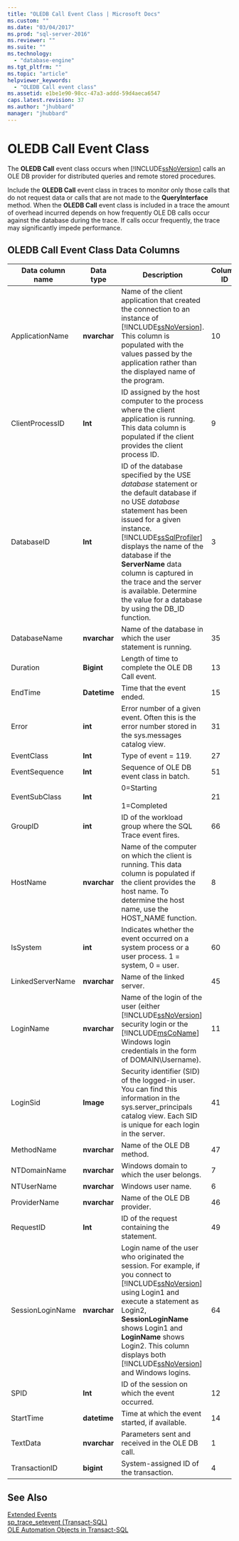 ```yaml
---
title: "OLEDB Call Event Class | Microsoft Docs"
ms.custom: ""
ms.date: "03/04/2017"
ms.prod: "sql-server-2016"
ms.reviewer: ""
ms.suite: ""
ms.technology: 
  - "database-engine"
ms.tgt_pltfrm: ""
ms.topic: "article"
helpviewer_keywords: 
  - "OLEDB Call event class"
ms.assetid: e1be1e90-98cc-47a3-addd-59d4aeca6547
caps.latest.revision: 37
ms.author: "jhubbard"
manager: "jhubbard"
---
```

# OLEDB Call Event Class
  The **OLEDB Call** event class occurs when [!INCLUDE[ssNoVersion](../../advanced-analytics/r-services/includes/ssnoversion-md.md)] calls an OLE DB provider for distributed queries and remote stored procedures.  
  
 Include the **OLEDB Call** event class in traces to monitor only those calls that do not request data or calls that are not made to the **QueryInterface** method. When the **OLEDB Call** event class is included in a trace the amount of overhead incurred depends on how frequently OLE DB calls occur against the database during the trace. If calls occur frequently, the trace may significantly impede performance.  
  
## OLEDB Call Event Class Data Columns  
  
|Data column name|Data type|Description|Column ID|Filterable|  
|----------------------|---------------|-----------------|---------------|----------------|  
|ApplicationName|**nvarchar**|Name of the client application that created the connection to an instance of [!INCLUDE[ssNoVersion](../../advanced-analytics/r-services/includes/ssnoversion-md.md)]. This column is populated with the values passed by the application rather than the displayed name of the program.|10|Yes|  
|ClientProcessID|**Int**|ID assigned by the host computer to the process where the client application is running. This data column is populated if the client provides the client process ID.|9|Yes|  
|DatabaseID|**Int**|ID of the database specified by the USE *database* statement or the default database if no USE *database* statement has been issued for a given instance. [!INCLUDE[ssSqlProfiler](../../analysis-services/data-mining/includes/sssqlprofiler-md.md)] displays the name of the database if the **ServerName** data column is captured in the trace and the server is available. Determine the value for a database by using the DB_ID function.|3|Yes|  
|DatabaseName|**nvarchar**|Name of the database in which the user statement is running.|35|Yes|  
|Duration|**Bigint**|Length of time to complete the OLE DB Call event.|13|No|  
|EndTime|**Datetime**|Time that the event ended.|15|Yes|  
|Error|**int**|Error number of a given event. Often this is the error number stored in the sys.messages catalog view.|31|Yes|  
|EventClass|**Int**|Type of event = 119.|27|No|  
|EventSequence|**Int**|Sequence of OLE DB event class in batch.|51|No|  
|EventSubClass|**Int**|0=Starting<br /><br /> 1=Completed|21|No|  
|GroupID|**int**|ID of the workload group where the SQL Trace event fires.|66|Yes|  
|HostName|**nvarchar**|Name of the computer on which the client is running. This data column is populated if the client provides the host name. To determine the host name, use the HOST_NAME function.|8|Yes|  
|IsSystem|**int**|Indicates whether the event occurred on a system process or a user process. 1 = system, 0 = user.|60|Yes|  
|LinkedServerName|**nvarchar**|Name of the linked server.|45|Yes|  
|LoginName|**nvarchar**|Name of the login of the user (either [!INCLUDE[ssNoVersion](../../advanced-analytics/r-services/includes/ssnoversion-md.md)] security login or the [!INCLUDE[msCoName](../../advanced-analytics/r-services/tutorials/includes/msconame-md.md)] Windows login credentials in the form of DOMAIN\Username).|11|Yes|  
|LoginSid|**Image**|Security identifier (SID) of the logged-in user. You can find this information in the sys.server_principals catalog view. Each SID is unique for each login in the server.|41|Yes|  
|MethodName|**nvarchar**|Name of the OLE DB method.|47|Yes|  
|NTDomainName|**nvarchar**|Windows domain to which the user belongs.|7|Yes|  
|NTUserName|**nvarchar**|Windows user name.|6|Yes|  
|ProviderName|**nvarchar**|Name of the OLE DB provider.|46|Yes|  
|RequestID|**Int**|ID of the request containing the statement.|49|Yes|  
|SessionLoginName|**nvarchar**|Login name of the user who originated the session. For example, if you connect to [!INCLUDE[ssNoVersion](../../advanced-analytics/r-services/includes/ssnoversion-md.md)] using Login1 and execute a statement as Login2, **SessionLoginName** shows Login1 and **LoginName** shows Login2. This column displays both [!INCLUDE[ssNoVersion](../../advanced-analytics/r-services/includes/ssnoversion-md.md)] and Windows logins.|64|Yes|  
|SPID|**Int**|ID of the session on which the event occurred.|12|Yes|  
|StartTime|**datetime**|Time at which the event started, if available.|14|Yes|  
|TextData|**nvarchar**|Parameters sent and received in the OLE DB call.|1|No|  
|TransactionID|**bigint**|System-assigned ID of the transaction.|4|Yes|  
  
## See Also  
 [Extended Events](../../relational-databases/extended-events/extended-events.md)   
 [sp_trace_setevent &#40;Transact-SQL&#41;](../../relational-databases/system-stored-procedures/sp-trace-setevent-transact-sql.md)   
 [OLE Automation Objects in Transact-SQL](../../relational-databases/stored-procedures/ole-automation-objects-in-transact-sql.md)  
  
  